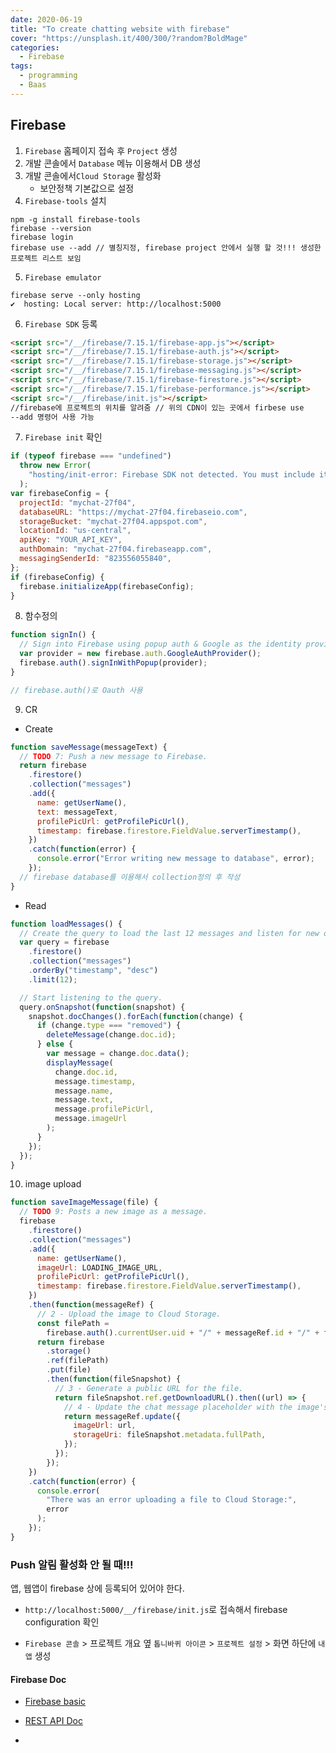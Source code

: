 ```yaml
---
date: 2020-06-19
title: "To create chatting website with firebase"
cover: "https://unsplash.it/400/300/?random?BoldMage"
categories:
  - Firebase
tags:
  - programming
  - Baas
---
```


## Firebase

1. `Firebase` 홈페이지 접속 후 `Project` 생성
2. 개발 콘솔에서 `Database` 메뉴 이용해서 DB 생성
3. 개발 콘솔에서`Cloud Storage` 활성화
   - 보안정책 기본값으로 설정
4. `Firebase-tools` 설치

```shell
npm -g install firebase-tools
firebase --version
firebase login
firebase use --add // 별칭지정, firebase project 안에서 실행 할 것!!! 생성한 프로젝트 리스트 보임
```

5. `Firebase emulator`

```shell
firebase serve --only hosting
✔  hosting: Local server: http://localhost:5000
```

6. `Firebase SDK` 등록

```html
<script src="/__/firebase/7.15.1/firebase-app.js"></script>
<script src="/__/firebase/7.15.1/firebase-auth.js"></script>
<script src="/__/firebase/7.15.1/firebase-storage.js"></script>
<script src="/__/firebase/7.15.1/firebase-messaging.js"></script>
<script src="/__/firebase/7.15.1/firebase-firestore.js"></script>
<script src="/__/firebase/7.15.1/firebase-performance.js"></script>
<script src="/__/firebase/init.js"></script>
//firebase에 프로젝트의 위치를 알려줌 // 위의 CDN이 있는 곳에서 firbese use
--add 명령어 사용 가능
```

7. `Firebase init` 확인

```javascript
if (typeof firebase === "undefined")
  throw new Error(
    "hosting/init-error: Firebase SDK not detected. You must include it before /__/firebase/init.js"
  );
var firebaseConfig = {
  projectId: "mychat-27f04",
  databaseURL: "https://mychat-27f04.firebaseio.com",
  storageBucket: "mychat-27f04.appspot.com",
  locationId: "us-central",
  apiKey: "YOUR_API_KEY",
  authDomain: "mychat-27f04.firebaseapp.com",
  messagingSenderId: "823556055840",
};
if (firebaseConfig) {
  firebase.initializeApp(firebaseConfig);
}
```

8. 함수정의

```javascript
function signIn() {
  // Sign into Firebase using popup auth & Google as the identity provider.
  var provider = new firebase.auth.GoogleAuthProvider();
  firebase.auth().signInWithPopup(provider);
}

// firebase.auth()로 Oauth 사용
```

9. CR

- Create

```javascript
function saveMessage(messageText) {
  // TODO 7: Push a new message to Firebase.
  return firebase
    .firestore()
    .collection("messages")
    .add({
      name: getUserName(),
      text: messageText,
      profilePicUrl: getProfilePicUrl(),
      timestamp: firebase.firestore.FieldValue.serverTimestamp(),
    })
    .catch(function(error) {
      console.error("Error writing new message to database", error);
    });
  // firebase database를 이용해서 collection정의 후 작성
}
```

- Read

```javascript
function loadMessages() {
  // Create the query to load the last 12 messages and listen for new ones.
  var query = firebase
    .firestore()
    .collection("messages")
    .orderBy("timestamp", "desc")
    .limit(12);

  // Start listening to the query.
  query.onSnapshot(function(snapshot) {
    snapshot.docChanges().forEach(function(change) {
      if (change.type === "removed") {
        deleteMessage(change.doc.id);
      } else {
        var message = change.doc.data();
        displayMessage(
          change.doc.id,
          message.timestamp,
          message.name,
          message.text,
          message.profilePicUrl,
          message.imageUrl
        );
      }
    });
  });
}
```

10. image upload

```javascript
function saveImageMessage(file) {
  // TODO 9: Posts a new image as a message.
  firebase
    .firestore()
    .collection("messages")
    .add({
      name: getUserName(),
      imageUrl: LOADING_IMAGE_URL,
      profilePicUrl: getProfilePicUrl(),
      timestamp: firebase.firestore.FieldValue.serverTimestamp(),
    })
    .then(function(messageRef) {
      // 2 - Upload the image to Cloud Storage.
      const filePath =
        firebase.auth().currentUser.uid + "/" + messageRef.id + "/" + file.name;
      return firebase
        .storage()
        .ref(filePath)
        .put(file)
        .then(function(fileSnapshot) {
          // 3 - Generate a public URL for the file.
          return fileSnapshot.ref.getDownloadURL().then((url) => {
            // 4 - Update the chat message placeholder with the image's URL.
            return messageRef.update({
              imageUrl: url,
              storageUri: fileSnapshot.metadata.fullPath,
            });
          });
        });
    })
    .catch(function(error) {
      console.error(
        "There was an error uploading a file to Cloud Storage:",
        error
      );
    });
}
```

### Push 알림 활성화 안 될 때!!!

앱, 웹앱이 firebase 상에 등록되어 있어야 한다.

- `http://localhost:5000/__/firebase/init.js`로 접속해서 firebase configuration 확인

- `Firebase 콘솔` > 프로젝트 개요 옆 `톱니바퀴 아이콘` > `프로젝트 설정` > 화면 하단에 `내 앱` 생성

#### Firebase Doc

- [Firebase basic](https://codelabs.developers.google.com/codelabs/firebase-web/?authuser=0#0)

- [REST API Doc](https://firebase.google.com/docs/reference/rest/database)
-
